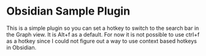 # Obsidian Sample Plugin

This is a simple plugin so you can set a hotkey to switch to the search bar in the Graph view. It is Alt+f as a default.
For now it is not possible to use ctrl+f as a hotkey since I could not figure out a way to use context based hotkeys in Obsidian.
